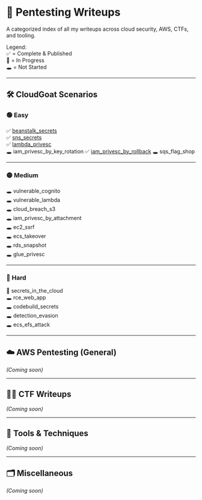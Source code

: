 # 🧠 Pentesting Writeups

A categorized index of all my writeups across cloud security, AWS, CTFs, and tooling.

Legend:  
✅ = Complete & Published  
📝 = In Progress  
🕳️ = Not Started  

---

## 🛠️ CloudGoat Scenarios

### 🟢 Easy  
✅ [beanstalk_secrets](cloudgoat/cloudgoat_beanstalk_secrets.md)  
✅ [sns_secrets](cloudgoat/cloudgoat_sns_secrets.md)  
✅ [lambda_privesc](cloudgoat/cloudgoat_lambda_privesc.md)  
🕳️ iam_privesc_by_key_rotation
✅ [iam_privesc_by_rollback](cloudgoat/cloudgoat_iam_rollback_attack.md)
🕳️ sqs_flag_shop  

---

### 🟡 Medium  
🕳️ vulnerable_cognito  
🕳️ vulnerable_lambda  
🕳️ cloud_breach_s3  
🕳️ iam_privesc_by_attachment  
🕳️ ec2_ssrf  
🕳️ ecs_takeover  
🕳️ rds_snapshot  
🕳️ glue_privesc  

---

### 🔴 Hard  
📝 secrets_in_the_cloud  
🕳️ rce_web_app  
🕳️ codebuild_secrets  
🕳️ detection_evasion  
🕳️ ecs_efs_attack  

---

## ☁️ AWS Pentesting (General)

_(Coming soon)_

---

## 🏴‍☠️ CTF Writeups

_(Coming soon)_

---

## 🧪 Tools & Techniques

_(Coming soon)_

---

## 🗂️ Miscellaneous

_(Coming soon)_
